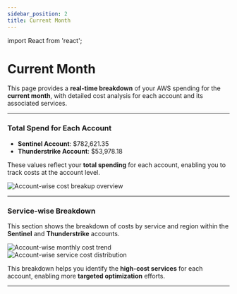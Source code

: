 ```yaml
---
sidebar_position: 2
title: Current Month
---
```


import React from 'react';

# Current Month

This page provides a **real-time breakdown** of your AWS spending for the **current month**, with detailed cost analysis for each account and its associated services.

---

### Total Spend for Each Account

- **Sentinel Account**: $782,621.35
- **Thunderstrike Account**: $53,978.18

These values reflect your **total spending** for each account, enabling you to track costs at the account level.

<div style={{ textAlign: 'center' }}>
  <img src="/img/accountwisebreakup/account-breakup-overview.png" alt="Account-wise cost breakup overview" />
</div>

---

### Service-wise Breakdown

This section shows the breakdown of costs by service and region within the **Sentinel** and **Thunderstrike** accounts.

<div style={{ textAlign: 'center' }}>
  <img src="/img/accountwisebreakup/account-breakup-monthly-trend.png" alt="Account-wise monthly cost trend" />
</div>

<div style={{ textAlign: 'center' }}>
  <img src="/img/accountwisebreakup/account-breakup-service-distribution.png" alt="Account-wise service cost distribution" />
</div>

This breakdown helps you identify the **high-cost services** for each account, enabling more **targeted optimization** efforts.

---


